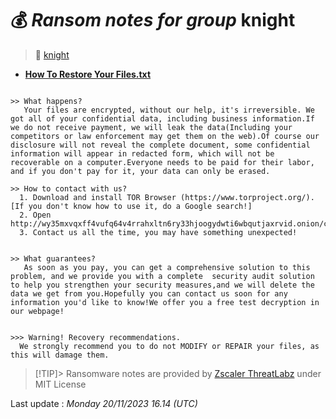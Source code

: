 # 💰 _Ransom notes for group_ knight
> 🔗 [knight](group/knight)
* **[How To Restore Your Files.txt](https://ransomware.live/ransomware_notes/knight/How%20To%20Restore%20Your%20Files.txt)**

```

>> What happens?
   Your files are encrypted, without our help, it's irreversible. We got all of your confidential data, including business information.If we do not receive payment, we will leak the data(Including your competitors or law enforcement may get them on the web).Of course our disclosure will not reveal the complete document, some confidential information will appear in redacted form, which will not be recoverable on a computer.Everyone needs to be paid for their labor, and if you don't pay for it, your data can only be erased.

>> How to contact with us?
  1. Download and install TOR Browser (https://www.torproject.org/).[If you don't know how to use it, do a Google search!]
  2. Open http://wy35mxvqxff4vufq64v4rrahxltn6ry33hjoogydwti6wbqutjaxrvid.onion/clients/chat/[snip]
  3. Contact us all the time, you may have something unexpected!
  

>> What guarantees?
   As soon as you pay, you can get a comprehensive solution to this problem, and we provide you with a complete  security audit solution to help you strengthen your security measures,and we will delete the data we get from you.Hopefully you can contact us soon for any information you'd like to know!We offer you a free test decryption in our webpage!


>>> Warning! Recovery recommendations.  
  We strongly recommend you to do not MODIFY or REPAIR your files, as this will damage them.

```


> [!TIP]> Ransomware notes are provided by [Zscaler ThreatLabz](https://github.com/threatlabz/ransomware_notes) under MIT License
> 




Last update : _Monday 20/11/2023 16.14 (UTC)_

